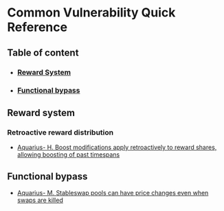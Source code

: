 # Common Vulnerability Quick Reference

## Table of content

- ### [Reward System](#reward-system)

- ### [Functional bypass](#functional-bypass)

## <a id="reward-system"></a>Reward system

### Retroactive reward distribution

- [Aquarius- H. Boost modifications apply retroactively to reward shares, allowing boosting of past timespans](../2025/May/Aquarius/Other-report.md#h01-boost-modifications-apply-retroactively-to-reward-shares-allowing-boosting-of-past-timespans)

## <a id="functional-bypass"></a> Functional bypass

- [Aquarius- M. Stableswap pools can have price changes even when swaps are killed](../2025//May/Aquarius/Other-report.md#m01-stableswap-pools-can-have-price-changes-even-when-swaps-are-killed)
